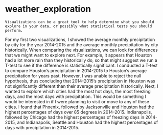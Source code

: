 # weather_exploration

	Visualizations can be a great tool to help determine what you should explore in your data, or possibly what statistical tests you should perform. 
For my first two visualizations, I showed the average monthly precipitation by city for the year 2014-2015 and the average monthly precipitation by city
historically. When comparing the visualizations, we can look for differences that we might want to explore next. For example, 
it appears that Houston had a lot more rain than they historically do, so that might suggest we run a T-test to see if the difference is statistically significant. 
	I conducted a T-test to compare Houston’s precipitation in 2014-2015 to Houston’s average precipitation for years past. However, I was unable to reject the
null hypothesis, thus concluding that 2014-2015’s precipitation in Houston was not significantly different than their average precipitation historically. 
	Next, I wanted to explore which cities had the most hot days, the most freezing days, and the most days with precipitation. This would be something I would
be interested in if I were planning to visit or move to any of these cities. I found that Phoenix, followed by Jacksonville and Houston had the highest percentages
of days over 85 degrees in 2014-2015. Indianapolis, followed by Chicago had the highest percentages of freezing days in 2014-2015, and Indianapolis, Seattle and 
Houston had the highest percentages of days with precipitation in 2014-2015. 
